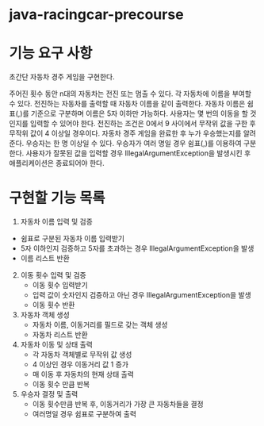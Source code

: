 # java-racingcar-precourse

# 기능 요구 사항

초간단 자동차 경주 게임을 구현한다.

주어진 횟수 동안 n대의 자동차는 전진 또는 멈출 수 있다.
각 자동차에 이름을 부여할 수 있다. 전진하는 자동차를 출력할 때 자동차 이름을 같이 출력한다.
자동차 이름은 쉼표(,)를 기준으로 구분하며 이름은 5자 이하만 가능하다.
사용자는 몇 번의 이동을 할 것인지를 입력할 수 있어야 한다.
전진하는 조건은 0에서 9 사이에서 무작위 값을 구한 후 무작위 값이 4 이상일 경우이다.
자동차 경주 게임을 완료한 후 누가 우승했는지를 알려준다. 우승자는 한 명 이상일 수 있다.
우승자가 여러 명일 경우 쉼표(,)를 이용하여 구분한다.
사용자가 잘못된 값을 입력할 경우 IllegalArgumentException을 발생시킨 후 애플리케이션은 종료되어야 한다.

# 구현할 기능 목록
1. 자동차 이름 입력 및 검증
  - 쉼표로 구분된 자동차 이름 입력받기
  - 5자 이하인지 검증하고 5자를 초과하는 경우 IllegalArgumentException을 발생
  - 이름 리스트 반환
2. 이동 횟수 입력 및 검증
   - 이동 횟수 입력받기
   - 입력 값이 숫자인지 검증하고 아닌 경우 IllegalArgumentException을 발생
   - 이동 횟수 반환
3. 자동차 객체 생성
   - 자동차 이름, 이동거리를 필드로 갖는 객체 생성
   - 자동차 리스트 반환
4. 자동차 이동 및 상태 출력
   - 각 자동차 객체별로 무작위 값 생성
   - 4 이상인 경우 이동거리 값 1 증가
   - 매 이동 후 자동차의 현재 상태 출력
   - 이동 횟수 만큼 반복
5. 우승자 결정 및 출력
   - 이동 횟수만큼 반복 후, 이동거리가 가장 큰 자동차들을 결정
   - 여러명일 경우 쉼표로 구분하여 출력